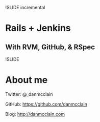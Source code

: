 !SLIDE incremental
# Rails + Jenkins #
## With RVM, GitHub, & RSpec  ##

!SLIDE 
# About me #
Twitter: @_danmcclain

GitHub: https://github.com/danmcclain

Blog: http://danmcclain.com

